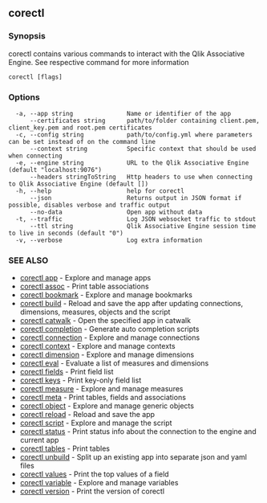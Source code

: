 ## corectl



### Synopsis

corectl contains various commands to interact with the Qlik Associative Engine. See respective command for more information

```
corectl [flags]
```

### Options

```
  -a, --app string               Name or identifier of the app
      --certificates string      path/to/folder containing client.pem, client_key.pem and root.pem certificates
  -c, --config string            path/to/config.yml where parameters can be set instead of on the command line
      --context string           Specific context that should be used when connecting
  -e, --engine string            URL to the Qlik Associative Engine (default "localhost:9076")
      --headers stringToString   Http headers to use when connecting to Qlik Associative Engine (default [])
  -h, --help                     help for corectl
      --json                     Returns output in JSON format if possible, disables verbose and traffic output
      --no-data                  Open app without data
  -t, --traffic                  Log JSON websocket traffic to stdout
      --ttl string               Qlik Associative Engine session time to live in seconds (default "0")
  -v, --verbose                  Log extra information
```

### SEE ALSO

* [corectl app](corectl_app.md)	 - Explore and manage apps
* [corectl assoc](corectl_assoc.md)	 - Print table associations
* [corectl bookmark](corectl_bookmark.md)	 - Explore and manage bookmarks
* [corectl build](corectl_build.md)	 - Reload and save the app after updating connections, dimensions, measures, objects and the script
* [corectl catwalk](corectl_catwalk.md)	 - Open the specified app in catwalk
* [corectl completion](corectl_completion.md)	 - Generate auto completion scripts
* [corectl connection](corectl_connection.md)	 - Explore and manage connections
* [corectl context](corectl_context.md)	 - Explore and manage contexts
* [corectl dimension](corectl_dimension.md)	 - Explore and manage dimensions
* [corectl eval](corectl_eval.md)	 - Evaluate a list of measures and dimensions
* [corectl fields](corectl_fields.md)	 - Print field list
* [corectl keys](corectl_keys.md)	 - Print key-only field list
* [corectl measure](corectl_measure.md)	 - Explore and manage measures
* [corectl meta](corectl_meta.md)	 - Print tables, fields and associations
* [corectl object](corectl_object.md)	 - Explore and manage generic objects
* [corectl reload](corectl_reload.md)	 - Reload and save the app
* [corectl script](corectl_script.md)	 - Explore and manage the script
* [corectl status](corectl_status.md)	 - Print status info about the connection to the engine and current app
* [corectl tables](corectl_tables.md)	 - Print tables
* [corectl unbuild](corectl_unbuild.md)	 - Split up an existing app into separate json and yaml files
* [corectl values](corectl_values.md)	 - Print the top values of a field
* [corectl variable](corectl_variable.md)	 - Explore and manage variables
* [corectl version](corectl_version.md)	 - Print the version of corectl

